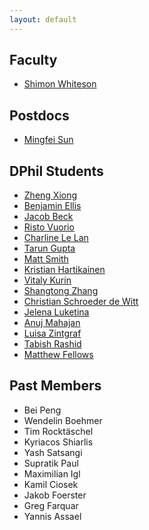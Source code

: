 ```yaml
---
layout: default
---
```


## Faculty 
* [Shimon Whiteson](/pages/people/shimon.html)

## Postdocs
* [Mingfei Sun](/pages/people/mingfei.html)

## DPhil Students
* [Zheng Xiong](/pages/people/zheng.html)
* [Benjamin Ellis](/pages/people/ben.html)
* [Jacob Beck](/pages/people/jacob.html)
* [Risto Vuorio](/pages/people/risto.html)
* [Charline Le Lan](/pages/people/charline.html)
* [Tarun Gupta](/pages/people/tarun.html)
* [Matt Smith](/pages/people/matt.html)
* [Kristian Hartikainen](/pages/people/kristian.html)
* [Vitaly Kurin](/pages/people/vitaly.html)
* [Shangtong Zhang](/pages/people/shangtong.html)
* [Christian Schroeder de Witt](/pages/people/christian.html)
* [Jelena Luketina](/pages/people/jelena.html)
* [Anuj Mahajan](/pages/people/anuj.html)
* [Luisa Zintgraf](/pages/people/luisa.html)
* [Tabish Rashid](/pages/people/tabish.html)
* [Matthew Fellows](/pages/people/matthew.html)

## Past Members
* Bei Peng
* Wendelin Boehmer
* Tim Rocktäschel
* Kyriacos Shiarlis
* Yash Satsangi
* Supratik Paul
* Maximilian Igl
* Kamil Ciosek
* Jakob Foerster
* Greg Farquar
* Yannis Assael

